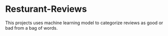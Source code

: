 # Resturant-Reviews
This projects uses machine learning model to categorize reviews as good or bad from  a bag of words.

